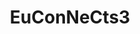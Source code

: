 ---
# Project's title
title: "EuConNeCts3"

# Featured image used for thumbnail and banner at detail page
featured_image: "eucnc3-feat.jpg"

# Short summary of the project
summary: "It is the purpose of EuConNeCts3, a Supporting Action, to organise the following 2 editions, 2018 and 2019, of the EC sponsored conference in the area of communication networks and systems (EuCNC – European Conference on Networks and Communications), continuing the successful organisation of this conference since 2014. EuCNC will continue to serve as a technical and scientific conference for researchers, namely European ones, to show their work in the area of Telecommunications, focusing on communication networks and systems, and also reaching services and applications. The conference will not be restricted to European researchers, rather aiming at attracting others from all the other regions in the world. It will also serve as a showcase for the work developed by projects co-financed by the EC, namely those arising from H2020 calls, and more specifically, those addressing 5G and beyond. Nonetheless, it also aims at attracting works in the area of communication networks and systems from other objectives."

# When project started and ended
date_start: "2017-01-01T00:00:00Z"
date_end: "2019-12-31T00:00:00Z"

# Project_url
project_url: "https://cordis.europa.eu/project/id/761434"

# Tags/Categories
tags:
- energy
- horizon2020
---